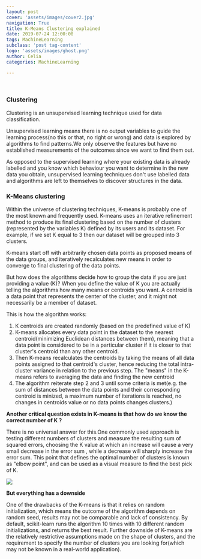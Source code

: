 ```yaml
---
layout: post
cover: 'assets/images/cover2.jpg'
navigation: True
title: K-Means Clustering explained
date: 2019-07-24 12:00:00
tags: MachineLearning
subclass: 'post tag-content'
logo: 'assets/images/ghost.png'
author: Celia
categories: MachineLearning

---
```

<br>
<h3>Clustering </h3>

<p>Clustering is an unsupervised learning technique used for data classification. </p>
<p>Unsupervised learning means there is no output variables to guide the learning process(no this or that, no right or wrong) and data is explored by algorithms to find patterns.We only observe the features but have no established measurements of the outcomes since we want to find them out. </p>
<p>As opposed to the supervised learning where your existing data is already labelled and you know which behaviour you want to determine in the new data you obtain, unsupervised learning techniques don't use labelled data and algorithms are left to themselves to discover structures in the data.</p>
<h3>K-Means clustering</h3>
<p>Within the universe of clustering techniques, K-means is probably one of the most known and frequently used. K-means uses an iterative refinement method to produce its final clustering based on the number of clusters (represented by the variables K) defined by its users and its dataset. For example, if we set K equal to 3 then our dataset will be grouped into 3 clusters.</p>
<p>K-means start off with arbitrarily chosen data points as proposed means of the data groups, and iteratively recalculates new means in order to converge to final clustering of the data points. </p>
<p>But how does the algorithms decide how to group the data if you are just providing a value (K)? When you define the value of K you are actually telling the algorithms how many means or centroids you want. A centroid is a data point that represents the center of the cluster, and it might not necessarily be a member of dataset.</p>
<p>This is how the algorithm works:</p>
<ol>
<li> K centroids are created randomly (based on the predefined value of K)  </li>
<li>K-means allocates every data point in the dataset to the nearest centroid(minimizing Euclidean distances between them), meaning that a data point is considered to be in a particular cluster if it is closer to that cluster's centroid than any other centroid. </li>
<li> Then K-means recalculates the centroids by taking the means of all data points assigned to that centroid's cluster, hence reducing the total intra-cluster variance in relation to the previous step. The "means" in the K-means refers to averaging the data and  finding the new centroid </li>

<li>The algorithm reiterate step 2 and 3 until some criteria is met(e.g. the sum of distances between the data points and their corresponding centroid is minized, a maximum number of iterations is reached, no changes in centroids value or no data points changes clusters.)</li>
</ol>
<p><b>Another critical question exists in K-means is that how do we know the correct number of K ?</b></p>
<p>There is no universal answer for this.One commonly used approach is testing different numbers of clusters and measure the resulting sum of squared errors, choosing the K value at which an increase will cause a very small decrease in the error sum , while a decrease will sharply increase the error sum. This point that defines the optimal number of clusters is known as "elbow point", and can be used as a visual measure to find the best pick of K.</p>
<p><img src="https://user-images.githubusercontent.com/38856953/61780108-78385180-ae34-11e9-912a-6ae6400d737f.png"/></p>
<p><b>But everything has a downside</b></p>
<p>One of the drawbacks of the K-means is that it relies on random initialization, which means the outcome of the algorithm depends on random seed, results may not be comparable and lack of consistency. By default, scikit-learn runs the algorithm 10 times with 10 different random initializations, and returns the best result. Further downside of K-means are the relatively restrictive assumptions made on the shape of clusters, and the requirement to specify the number of clusters you are looking for(which may not be known in a real-world application).</p>
